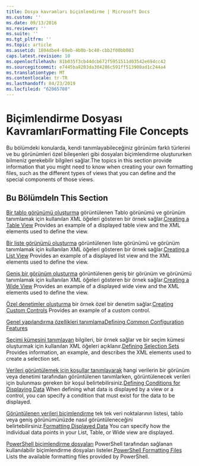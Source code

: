 ```yaml
---
title: Dosya kavramları biçimlendirme | Microsoft Docs
ms.custom: ''
ms.date: 09/13/2016
ms.reviewer: ''
ms.suite: ''
ms.tgt_pltfrm: ''
ms.topic: article
ms.assetid: 1804dbe4-69eb-4b0b-bc40-cbb2f00bb083
caps.latest.revision: 10
ms.openlocfilehash: 81b035f3cb44dcb672f5951511d03542e694cc42
ms.sourcegitcommit: e7445ba8203da304286c591ff513900ad1c244a4
ms.translationtype: MT
ms.contentlocale: tr-TR
ms.lasthandoff: 04/23/2019
ms.locfileid: "62065708"
---
```

# <a name="formatting-file-concepts"></a><span data-ttu-id="67725-102">Biçimlendirme Dosyası Kavramları</span><span class="sxs-lookup"><span data-stu-id="67725-102">Formatting File Concepts</span></span>

<span data-ttu-id="67725-103">Bu bölümdeki konularda, kendi tanımlayabileceğiniz görünüm farklı türlerini ve bu görünümleri özel bileşenleri gibi dosyaları biçimlendirme oluştururken bilmeniz gerekebilir bilgileri sağlar.</span><span class="sxs-lookup"><span data-stu-id="67725-103">The topics in this section provide information that you might need to know when creating your own formatting files, such as the different types of views that you can define and the special components of those views.</span></span>

## <a name="in-this-section"></a><span data-ttu-id="67725-104">Bu Bölümde</span><span class="sxs-lookup"><span data-stu-id="67725-104">In This Section</span></span>

<span data-ttu-id="67725-105">[Bir tablo görünümü oluşturma](./creating-a-table-view.md) görüntülenen Tablo görünümü ve görünüm tanımlamak için kullanılan XML öğeleri gösteren bir örnek sağlar.</span><span class="sxs-lookup"><span data-stu-id="67725-105">[Creating a Table View](./creating-a-table-view.md) Provides an example of a displayed table view and the XML elements used to define the view.</span></span>

<span data-ttu-id="67725-106">[Bir liste görünümü oluşturma](./creating-a-list-view.md) görüntülenen liste görünümü ve görünüm tanımlamak için kullanılan XML öğeleri gösteren bir örnek sağlar.</span><span class="sxs-lookup"><span data-stu-id="67725-106">[Creating a List View](./creating-a-list-view.md) Provides an example of a displayed list view and the XML elements used to define the view.</span></span>

<span data-ttu-id="67725-107">[Geniş bir görünüm oluşturma](./creating-a-wide-view.md) görüntülenen geniş bir görünüm ve görünümü tanımlamak için kullanılan XML öğeleri gösteren bir örnek sağlar.</span><span class="sxs-lookup"><span data-stu-id="67725-107">[Creating a Wide View](./creating-a-wide-view.md) Provides an example of a displayed wide view and the XML elements used to define the view.</span></span>

<span data-ttu-id="67725-108">[Özel denetimler oluşturma](./creating-custom-controls.md) bir örnek özel bir denetim sağlar.</span><span class="sxs-lookup"><span data-stu-id="67725-108">[Creating Custom Controls](./creating-custom-controls.md) Provides an example of a custom control.</span></span>

[<span data-ttu-id="67725-109">Genel yapılandırma özellikleri tanımlama</span><span class="sxs-lookup"><span data-stu-id="67725-109">Defining Common Configuration Features</span></span>](./defining-common-configuration-features.md)

<span data-ttu-id="67725-110">[Seçimi kümesini tanımlayan](./defining-selection-sets.md) bilgileri, bir örnek sağlar ve bir seçim kümesi oluşturmak için kullanılan XML öğeleri açıklanır.</span><span class="sxs-lookup"><span data-stu-id="67725-110">[Defining Selection Sets](./defining-selection-sets.md) Provides information, an example, and describes the XML elements used to create a selection set.</span></span>

<span data-ttu-id="67725-111">[Verileri görüntülemek için koşullar tanımlayarak](./defining-conditions-for-displaying-data.md) hangi verilerin bir görünüm veya denetimi tarafından görüntülenen tanımlarken, görüntülenecek verileri için bulunması gereken bir koşul belirtebilirsiniz.</span><span class="sxs-lookup"><span data-stu-id="67725-111">[Defining Conditions for Displaying Data](./defining-conditions-for-displaying-data.md) When defining what data is displayed by a view or a control, you can specify a condition that must exist for the data to be displayed.</span></span>

<span data-ttu-id="67725-112">[Görüntülenen verileri biçimlendirme](./formatting-displayed-data.md) tek tek veri noktalarının listesi, tablo veya geniş görünümünüzde nasıl görüntüleneceğini belirtebilirsiniz.</span><span class="sxs-lookup"><span data-stu-id="67725-112">[Formatting Displayed Data](./formatting-displayed-data.md) You can specify how the individual data points in your List, Table, or Wide view are displayed.</span></span>

<span data-ttu-id="67725-113">[PowerShell biçimlendirme dosyaları](./powershell-formatting-files.md) PowerShell tarafından sağlanan kullanılabilir biçimlendirme dosyaları listeler.</span><span class="sxs-lookup"><span data-stu-id="67725-113">[PowerShell Formatting Files](./powershell-formatting-files.md) Lists the available formatting files provided by PowerShell.</span></span>
